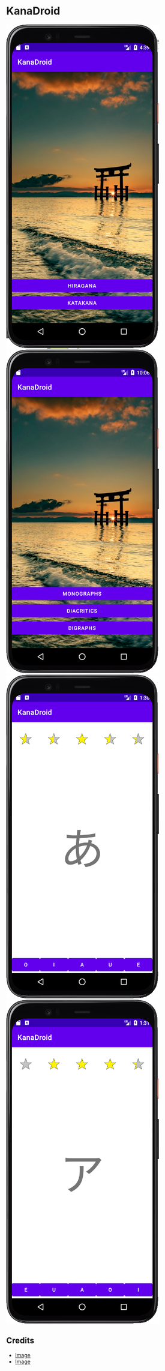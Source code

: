# KanaDroid

![](https://github.com/ilyayunkin/KanaDroid/blob/master/screenshots/main-menu.png)
![](https://github.com/ilyayunkin/KanaDroid/blob/master/screenshots/lesson-menu.png)
![](https://github.com/ilyayunkin/KanaDroid/blob/master/screenshots/hiragana.png)
![](https://github.com/ilyayunkin/KanaDroid/blob/master/screenshots/katakana.png)

## Credits
* [Image](https://pixabay.com/images/id-5926892/)
* [Image](https://commons.wikimedia.org/wiki/File:A_star.png)